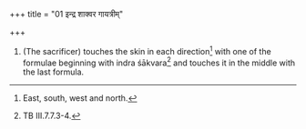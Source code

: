 +++
title = "01 इन्द्र शाक्वर गायत्रीम्"

+++
1. (The sacrificer) touches the skin in each direction[^1] with one of the formulae beginning with indra śākvara[^2] and touches it in the middle with the last formula.  


[^1]: East, south, west and north.  

[^2]: TB III.7.7.3-4.  
